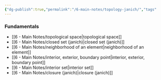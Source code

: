 ```yaml
---
{"dg-publish":true,"permalink":"/6-main-notes/topology-janich/","tags":["moc"]}
---
```


### Fundamentals
+ [[6 - Main Notes/topological space\|topological space]]
+ [[6 - Main Notes/closed set (janich)\|closed set (janich)]]
+ [[6 - Main Notes/neighborhood of an element\|neighborhood of an element]]
+ [[6 - Main Notes/interior, exterior, boundary point\|interior, exterior, boundary point]]
+ [[6 - Main Notes/interior set\|interior set]]
+ [[6 - Main Notes/closure (janich)\|closure (janich)]]